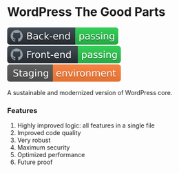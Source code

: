 # WordPress The Good Parts

[![Back-end CI](.github/assets/back-end.svg)](/actions)
[![Front-end CI](.github/assets/front-end.svg)](/actions)
[![Staging link](.github/assets/staging.svg)](https://www.szepe.net/)

A sustainable and modernized version of WordPress core.

### Features

1. Highly improved logic: all features in a single file
1. Improved code quality
1. Very robust
1. Maximum security
1. Optimized performance
1. Future proof
